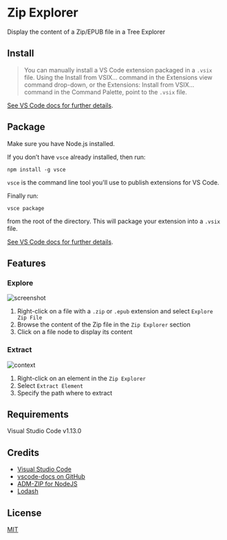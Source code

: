 # Zip Explorer

Display the content of a Zip/EPUB file in a Tree Explorer

## Install

> You can manually install a VS Code extension packaged in a `.vsix` file. Using the Install from VSIX… command in the Extensions view command drop-down, or the Extensions: Install from VSIX… command in the Command Palette, point to the `.vsix` file.

[See VS Code docs for further details](https://code.visualstudio.com/docs/editor/extension-gallery#_install-from-a-vsix).

## Package

Make sure you have Node.js installed. 

If you don’t have `vsce` already installed, then run:

```
npm install -g vsce
```

`vsce` is the command line tool you'll use to publish extensions for VS Code.

Finally run:

```
vsce package
```

from the root of the directory. This will package your extension into a `.vsix` file.

[See VS Code docs for further details](https://code.visualstudio.com/docs/extensions/publish-extension).

## Features

### Explore
![screenshot](images/screenshot.png)

1. Right-click on a file with a `.zip` or `.epub` extension and select `Explore Zip File`
2. Browse the content of the Zip file in the `Zip Explorer` section
3. Click on a file node to display its content

### Extract
![context](images/context.png)

1. Right-click on an element in the `Zip Explorer`
2. Select `Extract Element`
3. Specify the path where to extract

## Requirements

Visual Studio Code v1.13.0

## Credits

* [Visual Studio Code](https://code.visualstudio.com/)
* [vscode-docs on GitHub](https://github.com/Microsoft/vscode-docs)
* [ADM-ZIP for NodeJS](https://github.com/cthackers/adm-zip)
* [Lodash](https://github.com/lodash/lodash)

## License

[MIT](LICENSE.md)
